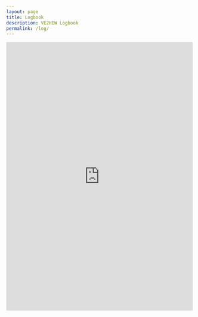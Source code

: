 ```yaml
---
layout: page
title: Logbook
description: VE2HEW Logbook
permalink: /log/
---
```


<iframe align="center" frameborder="0" height="720" name="iframe" scrolling="yes" src="https://clublog.org/last10_iframe.php?call=ve2hew&limit=20" width="500"></iframe>